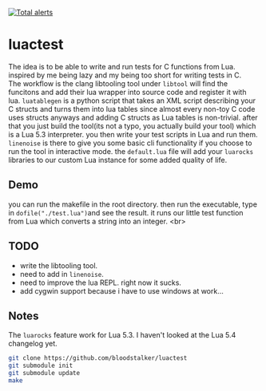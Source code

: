 
[![Total alerts](https://img.shields.io/lgtm/alerts/g/bloodstalker/luactest.svg?logo=lgtm&logoWidth=18)](https://lgtm.com/projects/g/bloodstalker/luactest/alerts/)


# luactest
The idea is to be able to write and run tests for C functions from Lua. inspired by me being lazy and my being too short for writing tests in C.<br/>
The workflow is the clang libtooling tool under `libtool` will find the funcitons and add their lua wrapper into source code and register it with lua. `luatablegen` is a python script that takes an XML script describing your C structs and turns them into lua tables since almost every non-toy C code uses structs anyways and adding C structs as Lua tables is non-trivial. after that you just build the tool(its not a typo, you actually build your tool) which is a Lua 5.3 interpreter. you then write your test scripts in Lua and run them. `linenoise` is there to give you some basic cli functionality if you choose to run the tool in interactive mode. the `default.lua` file will add your `luarocks` libraries to our custom Lua instance for some added quality of life.<br/>

## Demo
you can run the makefile in the root directory. then run the executable, type in `dofile("./test.lua")`and see the result. it runs our little test function from Lua which converts a string into an integer. <br\>

## TODO
* write the libtooling tool.<br/>
* need to add in `linenoise`.<br/>
* need to improve the lua REPL. right now it sucks.<br/>
* add cygwin support because i have to use windows at work...<br/>


## Notes
The `luarocks` feature work for Lua 5.3. I haven't looked at the Lua 5.4 changelog yet.<br/>
```sh
git clone https://github.com/bloodstalker/luactest
git submodule init
git submodule update
make
```
